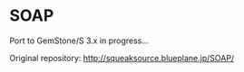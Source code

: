 SOAP
====

Port to GemStone/S 3.x in progress...

Original repository: http://squeaksource.blueplane.jp/SOAP/

